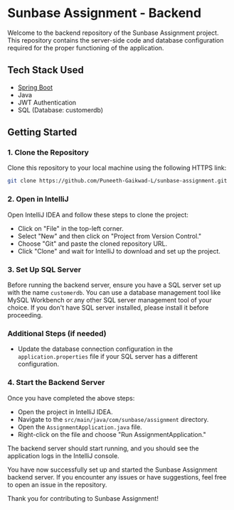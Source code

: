 # Sunbase Assignment - Backend

Welcome to the backend repository of the Sunbase Assignment project. This repository contains the server-side code and database configuration required for the proper functioning of the application.

## Tech Stack Used
- [Spring Boot](https://spring.io/projects/spring-boot)
- Java
- JWT Authentication
- SQL (Database: customerdb)

## Getting Started

### 1. Clone the Repository
Clone this repository to your local machine using the following HTTPS link:

```bash
git clone https://github.com/Puneeth-Gaikwad-L/sunbase-assignment.git
```

### 2. Open in IntelliJ
Open IntelliJ IDEA and follow these steps to clone the project:

- Click on "File" in the top-left corner.
- Select "New" and then click on "Project from Version Control."
- Choose "Git" and paste the cloned repository URL.
- Click "Clone" and wait for IntelliJ to download and set up the project.

### 3. Set Up SQL Server
Before running the backend server, ensure you have a SQL server set up with the name `customerdb`. You can use a database management tool like MySQL Workbench or any other SQL server management tool of your choice. If you don't have SQL server installed, please install it before proceeding.

### Additional Steps (if needed)
- Update the database connection configuration in the `application.properties` file if your SQL server has a different configuration.

### 4. Start the Backend Server
Once you have completed the above steps:

- Open the project in IntelliJ IDEA.
- Navigate to the `src/main/java/com/sunbase/assignment` directory.
- Open the `AssignmentApplication.java` file.
- Right-click on the file and choose "Run AssignmentApplication."

The backend server should start running, and you should see the application logs in the IntelliJ console.

You have now successfully set up and started the Sunbase Assignment backend server. If you encounter any issues or have suggestions, feel free to open an issue in the repository.

Thank you for contributing to Sunbase Assignment!
